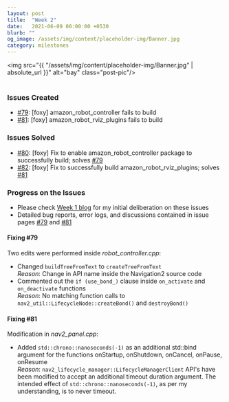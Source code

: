 ```yaml
---
layout: post
title:  "Week 2"
date:   2021-06-09 00:00:00 +0530
blurb: ""
og_image: /assets/img/content/placeholder-img/Banner.jpg
category: milestones
---
```


<img src="{{ "/assets/img/content/placeholder-img/Banner.jpg" | absolute_url }}" alt="bay" class="post-pic"/>
<br />
<br />


### Issues Created
- [#79][]: [foxy] amazon_robot_controller fails to build
- [#81][]: [foxy] amazon_robot_rviz_plugins fails to build


### Issues Solved
- [#80][]: [foxy] Fix to enable amazon_robot_controller package to successfully build; solves [#79][]
- [#82][]: [foxy] Fix to successfully build amazon_robot_rviz_plugins; solves [#81][]


### Progress on the Issues
- Please check [Week 1 blog](https://theroboticsclub.github.io/gsoc2021-Siddharth_Saha/milestones/2021/06/02/week-1#dealing-with-errors-in-above-packages) for my initial deliberation on these issues
- Detailed bug reports, error logs, and discussions contained in issue pages [#79][] and [#81][]

#### Fixing #79
Two edits were performed inside *robot_controller.cpp*:

- Changed `buildTreeFromText` to `createTreeFromText`  
*Reason*: Change in API name inside the Navigation2 source code
- Commented out the `if (use_bond_)` clause inside `on_activate` and `on_deactivate` functions  
*Reason*: No matching function calls to `nav2_util::LifecycleNode::createBond()` and `destroyBond()`

#### Fixing #81
Modification in *nav2_panel.cpp*:

- Added `std::chrono::nanoseconds(-1)` as an additional std::bind argument for the functions onStartup, onShutdown, onCancel, onPause, onResume  
*Reason*: `nav2_lifecycle_manager::LifecycleManagerClient` API's have been modified to accept an additional timeout duration argument. The intended effect of `std::chrono::nanoseconds(-1)`, as per my understanding, is to never timeout.



[#79]: https://github.com/JdeRobot/CustomRobots/issues/79 "Issue #79"
[#81]: https://github.com/JdeRobot/CustomRobots/issues/81 "Issue #81"
[#80]: https://github.com/JdeRobot/CustomRobots/pull/80 "Pull #80"
[#82]: https://github.com/JdeRobot/CustomRobots/pull/82 "Pull #82"
